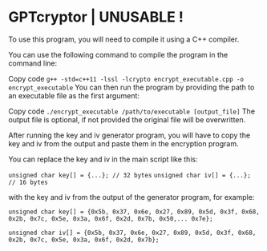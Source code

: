 # GPTcryptor | UNUSABLE !


To use this program, you will need to compile it using a C++ compiler.

You can use the following command to compile the program in the command line:

Copy code
`g++ -std=c++11 -lssl -lcrypto encrypt_executable.cpp -o encrypt_executable`
You can then run the program by providing the path to an executable file as the first argument:

Copy code
`./encrypt_executable /path/to/executable [output_file]`
The output file is optional, if not provided the original file will be overwritten.

After running the key and iv generator program, you will have to copy the key and iv from the output and paste them in the encryption program.

You can replace the key and iv in the main script like this:

```unsigned char key[] = {...}; // 32 bytes```
```unsigned char iv[] = {...}; // 16 bytes```

with the key and iv from the output of the generator program, for example:

```unsigned char key[] = {0x5b, 0x37, 0x6e, 0x27, 0x89, 0x5d, 0x3f, 0x68, 0x2b, 0x7c, 0x5e, 0x3a, 0x6f, 0x2d, 0x7b, 0x50,... 0x7e};```

```unsigned char iv[] = {0x5b, 0x37, 0x6e, 0x27, 0x89, 0x5d, 0x3f, 0x68, 0x2b, 0x7c, 0x5e, 0x3a, 0x6f, 0x2d, 0x7b};```
